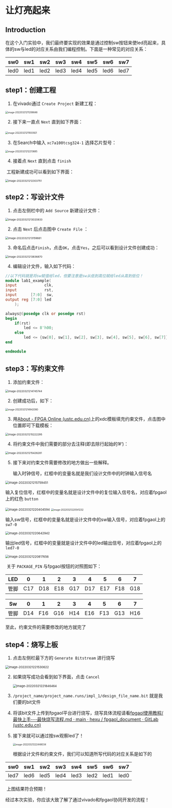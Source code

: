 # 让灯亮起来

## Introduction

​		在这个入门实验中，我们最终要实现的效果是通过控制sw按钮来使led亮起来，具体的sw与led的对应关系由我们编程控制。下面是一种常见的对应关系：

| sw0  | sw1  | sw2  | sw3  | sw4  | sw5  | sw6  | sw7  |
| :--: | :--: | :--: | :--: | :--: | :--: | :--: | :--: |
| led0 | led1 | led2 | led3 | led4 | led5 | led6 | led7 |

## step1：创建工程

1. 在vivado通过 `Create Project` 新建工程：

<img src="./picture/快速入门实验1/image-20220321211206646.png" alt="image-20220321211206646" style="zoom:50%;" />

2. 接下来一直点 `Next` 直到如下界面：

​	                                       <img src="./picture/快速入门实验1/image-20220321211933921.png" alt="image-20220321211933921" style="zoom:50%;" />

3. 在Search中输入 `xc7a100tcsg324-1` 选择芯片型号：

<img src="./picture/快速入门实验1/image-20220321212213685.png" alt="image-20220321212213685" style="zoom:50%;" />

4. 接着点 `Next` 直到点击 `finish`

​		工程新建成功可以看到如下界面：

<img src="./picture/快速入门实验1/image-20220321212303751.png" alt="image-20220321212303751" style="zoom: 57%;" />

## step2：写设计文件

1. 点击左侧栏中的 `Add Source` 新建设计文件：

<img src="./picture/快速入门实验1/image-20220321213020833.png" alt="image-20220321213020833" style="zoom:57%;" />

2. 点击 `Next` 后点击图中 `Create File` ：

<img src="./picture/快速入门实验1/image-20220321213159661.png" alt="image-20220321213159661" style="zoom:57%;" />

3. 命名后点击`Finish`，点击`OK`，点击`Yes`，之后可以看到设计文件创建成功：

<img src="./picture/快速入门实验1/image-20220321213836870.png" alt="image-20220321213836870" style="zoom:57%;" />

4. 编辑设计文件，输入如下代码：

```verilog
//以下代码就是将sw赋值给led，但要注意是sw从低到高位赋给led从高到低位！
module lab1_example(
input            clk,
input            rst,
input      [7:0]  sw,
output reg [7:0] led
    );

always@(posedge clk or posedge rst)
begin
    if(rst)
        led <= 8'h00;
    else
        led <= {sw[0], sw[1], sw[2], sw[3], sw[4], sw[5], sw[6], sw[7]};
end

endmodule
```

## step3：写约束文件

1. 添加约束文件：

<img src="./picture/快速入门实验1/image-20220321214745744.png" alt="image-20220321214745744" style="zoom:57%;" />

2. 创建成功后，如下：

<img src="./picture/快速入门实验1/image-20220321214942080.png" alt="image-20220321214942080" style="zoom:50%;" />

3. 用[About - FPGA Online (ustc.edu.cn)](https://fpgaol.ustc.edu.cn/fpga/usage/)上的xdc模板填充约束文件，点击图中位置即可下载模板：

<img src="./picture/快速入门实验1/image-20220321215222295.png" alt="image-20220321215222295" style="zoom:57%;" />

4. 将约束文件中我们需要的部分去注释(即去除行起始的’#‘)：

<img src="./picture/快速入门实验1/image-20220321215426281.png" alt="image-20220321215426281" style="zoom:57%;" />

5. 接下来对约束文件需要修改的地方做出一些解释。

   ​	输入时钟信号，红框中的变量名就是我们设计文件中的时钟输入信号名

<img src="./picture/快速入门实验1/image-20220321215759451.png" alt="image-20220321215759451" style="zoom:67%;" />

​			输入复位信号，红框中的变量名就是设计文件中的复位输入信号名，对应着fpgaol上的红色 `button`

<img src="./picture/快速入门实验1/image-20220321220404594.png" alt="image-20220321220404594" style="zoom:67%;" />

<img src="./picture/快速入门实验1/image-20220321220541232.png" alt="image-20220321220541232" style="zoom: 50%;" />

​			输入sw信号，红框中的变量名就是设计文件中的sw输入信号，对应着fpgaol上的 `sw7-0`

<img src="./picture/快速入门实验1/image-20220321220642942.png" alt="image-20220321220642942" style="zoom:67%;" />

​			输出led信号，红框中的变量就是设计文件中的led输出信号，对应着fpgaol上的 `led7-0`

<img src="./picture/快速入门实验1/image-20220321220817656.png" alt="image-20220321220817656" style="zoom: 67%;" />

​			关于 `PACKAGE_PIN` 与fpgaol按钮的对照图如下：	

| LED  | 0    | 1    | 2    | 3    | 4    | 5    | 6    | 7    |
| ---- | ---- | ---- | ---- | ---- | ---- | ---- | ---- | ---- |
| 管脚 | C17  | D18  | E18  | G17  | D17  | E17  | F18  | G18  |

| Sw   | 0    | 1    | 2    | 3    | 4    | 5    | 6    | 7    |
| ---- | ---- | ---- | ---- | ---- | ---- | ---- | ---- | ---- |
| 管脚 | D14  | F16  | G16  | H14  | E16  | F13  | G13  | H16  |

至此，约束文件的需要修改的地方就完了

## step4：烧写上板

1. 点击左侧栏最下方的 `Generate Bitstream` 进行烧写

<img src="./picture/快速入门实验1/image-20220321221530622.png" alt="image-20220321221530622" style="zoom: 67%;" />

2. 如果烧写成功会看到如下界面，点击 `Cancel`

   <img src="./picture/快速入门实验1/image-20220321221846464.png" alt="image-20220321221846464" style="zoom:67%;" />

3. `/project_name/project_name.runs/impl_1/design_file_name.bit` 就是我们要的bit文件

4. 将该bit文件上传到fpgaol平台进行烧写，烧写具体流程请看[fpgaol使用教程/最快上手---最快烧写流程.md · main · hexu / fpgaol_document · GitLab (ustc.edu.cn)](https://git.lug.ustc.edu.cn/hexu/fpgaol_document/-/blob/main/fpgaol使用教程/最快上手---最快烧写流程.md)

5. 接下来就可以通过按sw观察led了！

   <img src="./picture/快速入门实验1/image-20220321222448034.png" alt="image-20220321222448034" style="zoom:50%;" />

   根据设计文件和约束文件，我们可以知道所写代码的对应关系是如下的

| sw0  | sw1  | sw2  | sw3  | sw4  | sw5  | sw6  | sw7  |
| :--: | :--: | :--: | :--: | :--: | :--: | :--: | :--: |
| led7 | led6 | led5 | led4 | led3 | led2 | led1 | led0 |

​		上图结果符合预期！

经过本次实验，你应该大致了解了通过vivado和fpgaol协同开发的流程！

